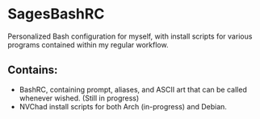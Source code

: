 # SagesBashRC
Personalized Bash configuration for myself, with install scripts for various programs contained within my regular workflow.

## Contains:
- BashRC, containing prompt, aliases, and ASCII art that can be called whenever wished. (Still in progress)
- NVChad install scripts for both Arch (in-progress) and Debian.
